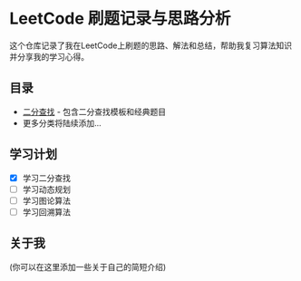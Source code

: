 # LeetCode 刷题记录与思路分析

这个仓库记录了我在LeetCode上刷题的思路、解法和总结，帮助我复习算法知识并分享我的学习心得。

## 目录

- [二分查找](./binary-search.md) - 包含二分查找模板和经典题目
- 更多分类将陆续添加...

## 学习计划

- [x] 学习二分查找
- [ ] 学习动态规划
- [ ] 学习图论算法
- [ ] 学习回溯算法

## 关于我

(你可以在这里添加一些关于自己的简短介绍)
